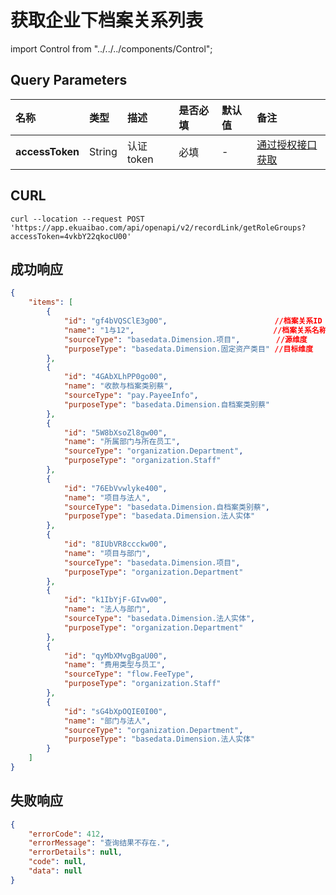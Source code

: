 # 获取企业下档案关系列表

import Control from "../../../components/Control";

<Control
method="POST"
url="/api/openapi/v2/recordLink/getRoleGroups"
/>

## Query Parameters

| 名称 | 类型 | 描述 | 是否必填 | 默认值 | 备注 |
| :--- | :--- | :--- | :--- |:--- | :--- |
| **accessToken** | String | 认证token | 必填 | - | [通过授权接口获取](/docs/open-api/getting-started/auth) |

## CURL
```
curl --location --request POST 'https://app.ekuaibao.com/api/openapi/v2/recordLink/getRoleGroups?accessToken=4vkbY22qkocU00'
```

## 成功响应
```json
{
    "items": [
        {
            "id": "gf4bVQSClE3g00",                        //档案关系ID
            "name": "1与12",                               //档案关系名称
            "sourceType": "basedata.Dimension.项目",        //源维度
            "purposeType": "basedata.Dimension.固定资产类目" //目标维度
        },
        {
            "id": "4GAbXLhPP0go00",
            "name": "收款与档案类别蔡",
            "sourceType": "pay.PayeeInfo",
            "purposeType": "basedata.Dimension.自档案类别蔡"
        },
        {
            "id": "5W8bXsoZl8gw00",
            "name": "所属部门与所在员工",
            "sourceType": "organization.Department",
            "purposeType": "organization.Staff"
        },
        {
            "id": "76EbVvwlyke400",
            "name": "项目与法人",
            "sourceType": "basedata.Dimension.自档案类别蔡",
            "purposeType": "basedata.Dimension.法人实体"
        },
        {
            "id": "8IUbVR8ccckw00",
            "name": "项目与部门",
            "sourceType": "basedata.Dimension.项目",
            "purposeType": "organization.Department"
        },
        {
            "id": "k1IbYjF-GIvw00",
            "name": "法人与部门",
            "sourceType": "basedata.Dimension.法人实体",
            "purposeType": "organization.Department"
        },
        {
            "id": "qyMbXMvgBgaU00",
            "name": "费用类型与员工",
            "sourceType": "flow.FeeType",
            "purposeType": "organization.Staff"
        },
        {
            "id": "sG4bXpOQIE0I00",
            "name": "部门与法人",
            "sourceType": "organization.Department",
            "purposeType": "basedata.Dimension.法人实体"
        }
    ]
}
```

## 失败响应
```json
{
    "errorCode": 412,
    "errorMessage": "查询结果不存在.",
    "errorDetails": null,
    "code": null,
    "data": null
}
```